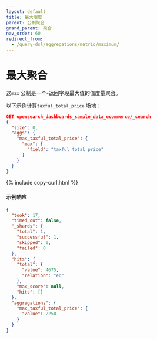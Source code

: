 ```yaml
---
layout: default
title: 最大限度
parent: 公制聚合
grand_parent: 聚合
nav_order: 60
redirect_from:
  - /query-dsl/aggregations/metric/maximum/
---
```


# 最大聚合

这`max` 公制是一个-返回字段最大值的值度量聚合。

以下示例计算`taxful_total_price` 场地：

```json
GET opensearch_dashboards_sample_data_ecommerce/_search
{
  "size": 0,
  "aggs": {
    "max_taxful_total_price": {
      "max": {
        "field": "taxful_total_price"
      }
    }
  }
}
```
{% include copy-curl.html %}

#### 示例响应

```json
{
  "took": 17,
  "timed_out": false,
  "_shards": {
    "total": 1,
    "successful": 1,
    "skipped": 0,
    "failed": 0
  },
  "hits": {
    "total": {
      "value": 4675,
      "relation": "eq"
    },
    "max_score": null,
    "hits": []
  },
  "aggregations": {
    "max_taxful_total_price": {
      "value": 2250
    }
  }
}
```

